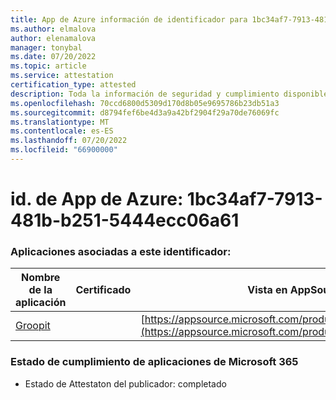 ```yaml
---
title: App de Azure información de identificador para 1bc34af7-7913-481b-b251-5444ecc06a61
ms.author: elmalova
author: elenamalova
manager: tonybal
ms.date: 07/20/2022
ms.topic: article
ms.service: attestation
certification_type: attested
description: Toda la información de seguridad y cumplimiento disponible para 1bc34af7-7913-481b-b251-5444ecc06a61.
ms.openlocfilehash: 70ccd6800d5309d170d8b05e9695786b23db51a3
ms.sourcegitcommit: d8794fef6be4d3a9a42bf2904f29a70de76069fc
ms.translationtype: MT
ms.contentlocale: es-ES
ms.lasthandoff: 07/20/2022
ms.locfileid: "66900000"
---
```

# <a name="azure-app-id-1bc34af7-7913-481b-b251-5444ecc06a61"></a>id. de App de Azure: 1bc34af7-7913-481b-b251-5444ecc06a61


### <a name="apps-associated-with-this-id"></a>Aplicaciones asociadas a este identificador:
| **Nombre de la aplicación** | **Certificado** | **Vista en AppSource** |
|--------------|---------------|-----------------------|
| [Groopit](../forward/WA200003818.md) |  | [https://appsource.microsoft.com/product/office/WA200003818](https://appsource.microsoft.com/product/office/WA200003818) |

### <a name="microsoft-365-app-compliance-status"></a>Estado de cumplimiento de aplicaciones de Microsoft 365
- Estado de Attestaton del publicador: completado

